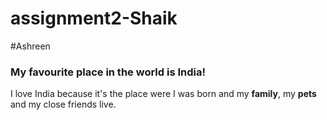 # assignment2-Shaik

#Ashreen

### My favourite place in the world is India!

I love India because it's the place were I was born and my **family**, my **pets** and my close friends live.




